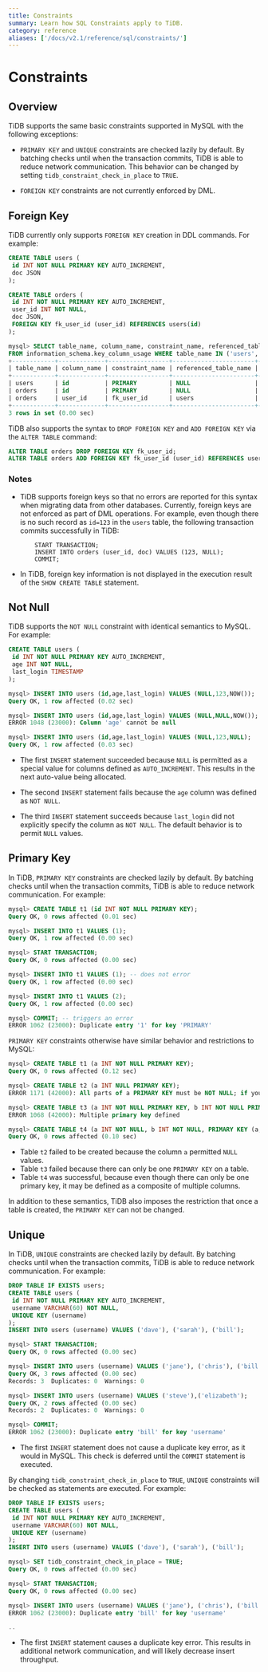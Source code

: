 ```yaml
---
title: Constraints
summary: Learn how SQL Constraints apply to TiDB.
category: reference
aliases: ['/docs/v2.1/reference/sql/constraints/']
---
```


# Constraints

## Overview

TiDB supports the same basic constraints supported in MySQL with the following exceptions:

- `PRIMARY KEY` and `UNIQUE` constraints are checked lazily by default. By batching checks until when the transaction commits, TiDB is able to reduce network communication. This behavior can be changed by setting `tidb_constraint_check_in_place` to `TRUE`.

- `FOREIGN KEY` constraints are not currently enforced by DML.

## Foreign Key

TiDB currently only supports `FOREIGN KEY` creation in DDL commands. For example:

```sql
CREATE TABLE users (
 id INT NOT NULL PRIMARY KEY AUTO_INCREMENT,
 doc JSON
);

CREATE TABLE orders (
 id INT NOT NULL PRIMARY KEY AUTO_INCREMENT,
 user_id INT NOT NULL,
 doc JSON,
 FOREIGN KEY fk_user_id (user_id) REFERENCES users(id)
);

mysql> SELECT table_name, column_name, constraint_name, referenced_table_name, referenced_column_name
FROM information_schema.key_column_usage WHERE table_name IN ('users', 'orders');
+------------+-------------+-----------------+-----------------------+------------------------+
| table_name | column_name | constraint_name | referenced_table_name | referenced_column_name |
+------------+-------------+-----------------+-----------------------+------------------------+
| users      | id          | PRIMARY         | NULL                  | NULL                   |
| orders     | id          | PRIMARY         | NULL                  | NULL                   |
| orders     | user_id     | fk_user_id      | users                 | id                     |
+------------+-------------+-----------------+-----------------------+------------------------+
3 rows in set (0.00 sec)
```

TiDB also supports the syntax to `DROP FOREIGN KEY` and `ADD FOREIGN KEY` via the `ALTER TABLE` command:

```sql
ALTER TABLE orders DROP FOREIGN KEY fk_user_id;
ALTER TABLE orders ADD FOREIGN KEY fk_user_id (user_id) REFERENCES users(id);
```

### Notes

* TiDB supports foreign keys so that no errors are reported for this syntax when migrating data from other databases. Currently, foreign keys are not enforced as part of DML operations. For example, even though there is no such record as `id=123` in the `users` table, the following transaction commits successfully in TiDB:

    ```
        START TRANSACTION;
        INSERT INTO orders (user_id, doc) VALUES (123, NULL);
        COMMIT;
    ```

* In TiDB, foreign key information is not displayed in the execution result of the `SHOW CREATE TABLE` statement.

## Not Null

TiDB supports the `NOT NULL` constraint with identical semantics to MySQL. For example:

```sql
CREATE TABLE users (
 id INT NOT NULL PRIMARY KEY AUTO_INCREMENT,
 age INT NOT NULL,
 last_login TIMESTAMP
);

mysql> INSERT INTO users (id,age,last_login) VALUES (NULL,123,NOW());
Query OK, 1 row affected (0.02 sec)

mysql> INSERT INTO users (id,age,last_login) VALUES (NULL,NULL,NOW());
ERROR 1048 (23000): Column 'age' cannot be null

mysql> INSERT INTO users (id,age,last_login) VALUES (NULL,123,NULL);
Query OK, 1 row affected (0.03 sec)
```

* The first `INSERT` statement succeeded because `NULL` is permitted as a special value for columns defined as `AUTO_INCREMENT`. This results in the next auto-value being allocated.

* The second `INSERT` statement fails because the `age` column was defined as `NOT NULL`.

* The third `INSERT` statement succeeds because `last_login` did not explicitly specify the column as `NOT NULL`. The default behavior is to permit `NULL` values.

## Primary Key

In TiDB, `PRIMARY KEY` constraints are checked lazily by default. By batching checks until when the transaction commits, TiDB is able to reduce network communication. For example:

```sql
mysql> CREATE TABLE t1 (id INT NOT NULL PRIMARY KEY);
Query OK, 0 rows affected (0.01 sec)

mysql> INSERT INTO t1 VALUES (1);
Query OK, 1 row affected (0.00 sec)

mysql> START TRANSACTION;
Query OK, 0 rows affected (0.00 sec)

mysql> INSERT INTO t1 VALUES (1); -- does not error
Query OK, 1 row affected (0.00 sec)

mysql> INSERT INTO t1 VALUES (2);
Query OK, 1 row affected (0.00 sec)

mysql> COMMIT; -- triggers an error
ERROR 1062 (23000): Duplicate entry '1' for key 'PRIMARY'
```

`PRIMARY KEY` constraints otherwise have similar behavior and restrictions to MySQL:

```sql
mysql> CREATE TABLE t1 (a INT NOT NULL PRIMARY KEY);
Query OK, 0 rows affected (0.12 sec)

mysql> CREATE TABLE t2 (a INT NULL PRIMARY KEY);
ERROR 1171 (42000): All parts of a PRIMARY KEY must be NOT NULL; if you need NULL in a key, use UNIQUE instead

mysql> CREATE TABLE t3 (a INT NOT NULL PRIMARY KEY, b INT NOT NULL PRIMARY KEY);
ERROR 1068 (42000): Multiple primary key defined

mysql> CREATE TABLE t4 (a INT NOT NULL, b INT NOT NULL, PRIMARY KEY (a,b));
Query OK, 0 rows affected (0.10 sec)
```

* Table `t2` failed to be created because the column `a` permitted `NULL` values.
* Table `t3` failed because there can only be one `PRIMARY KEY` on a table.
* Table `t4` was successful, because even though there can only be one primary key, it may be defined as a composite of multiple columns.

In addition to these semantics, TiDB also imposes the restriction that once a table is created, the `PRIMARY KEY` can not be changed.

## Unique

In TiDB, `UNIQUE` constraints are checked lazily by default. By batching checks until when the transaction commits, TiDB is able to reduce network communication. For example:

```sql
DROP TABLE IF EXISTS users;
CREATE TABLE users (
 id INT NOT NULL PRIMARY KEY AUTO_INCREMENT,
 username VARCHAR(60) NOT NULL,
 UNIQUE KEY (username)
);
INSERT INTO users (username) VALUES ('dave'), ('sarah'), ('bill');

mysql> START TRANSACTION;
Query OK, 0 rows affected (0.00 sec)

mysql> INSERT INTO users (username) VALUES ('jane'), ('chris'), ('bill');
Query OK, 3 rows affected (0.00 sec)
Records: 3  Duplicates: 0  Warnings: 0

mysql> INSERT INTO users (username) VALUES ('steve'),('elizabeth');
Query OK, 2 rows affected (0.00 sec)
Records: 2  Duplicates: 0  Warnings: 0

mysql> COMMIT;
ERROR 1062 (23000): Duplicate entry 'bill' for key 'username'
```

* The first `INSERT` statement does not cause a duplicate key error, as it would in MySQL. This check is deferred until the `COMMIT` statement is executed.

By changing `tidb_constraint_check_in_place` to `TRUE`, `UNIQUE` constraints will be checked as statements are executed. For example:

```sql
DROP TABLE IF EXISTS users;
CREATE TABLE users (
 id INT NOT NULL PRIMARY KEY AUTO_INCREMENT,
 username VARCHAR(60) NOT NULL,
 UNIQUE KEY (username)
);
INSERT INTO users (username) VALUES ('dave'), ('sarah'), ('bill');

mysql> SET tidb_constraint_check_in_place = TRUE;
Query OK, 0 rows affected (0.00 sec)

mysql> START TRANSACTION;
Query OK, 0 rows affected (0.00 sec)

mysql> INSERT INTO users (username) VALUES ('jane'), ('chris'), ('bill');
ERROR 1062 (23000): Duplicate entry 'bill' for key 'username'

..
```

* The first `INSERT` statement causes a duplicate key error. This results in additional network communication, and will likely decrease insert throughput.
